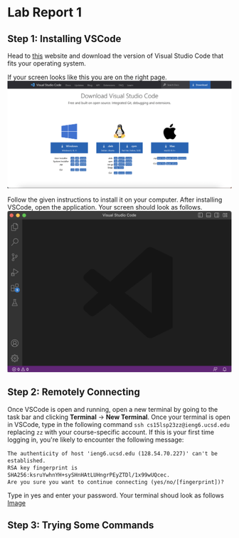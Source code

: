 # Lab Report 1

## Step 1: Installing VSCode

Head to [this](https://code.visualstudio.com/Download) website and download the version of Visual Studio Code that fits your operating system. 

If your screen looks like this you are on the right page. ![Image](download.png)

Follow the given instructions to install it on your computer. After installing VSCode, open the application. Your screen should look as follows. ![Image](vscode.png)

## Step 2: Remotely Connecting

Once VSCode is open and running, open a new terminal by going to the task bar and clicking **Terminal** -> **New Terminal**. Once your terminal is open in VSCode, type in the following command `ssh cs15lsp23zz@ieng6.ucsd.edu` replacing `zz` with your course-specific account.
If this is your first time logging in, you're likely to encounter the following message:
```
The authenticity of host 'ieng6.ucsd.edu (128.54.70.227)' can't be established.
RSA key fingerprint is SHA256:ksruYwhnYH+sySHnHAtLUHngrPEyZTDl/1x99wUQcec.
Are you sure you want to continue connecting (yes/no/[fingerprint])? 
```
Type in yes and enter your password. Your terminal shoud look as follows [Image](loggedin.png)

## Step 3: Trying Some Commands

